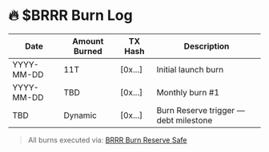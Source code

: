 # 🔥 $BRRR Burn Log

| Date       | Amount Burned | TX Hash | Description |
|------------|----------------|---------|-------------|
| YYYY-MM-DD | 11T            | [0x...] | Initial launch burn  
| YYYY-MM-DD | TBD            | [0x...] | Monthly burn #1  
| TBD        | Dynamic        | [0x...] | Burn Reserve trigger — debt milestone

> All burns executed via: [BRRR Burn Reserve Safe](https://safe.global/eth:0x853d73E33184CFf25d6Fc6ceb7AeF0B6E7Ab59C3)

